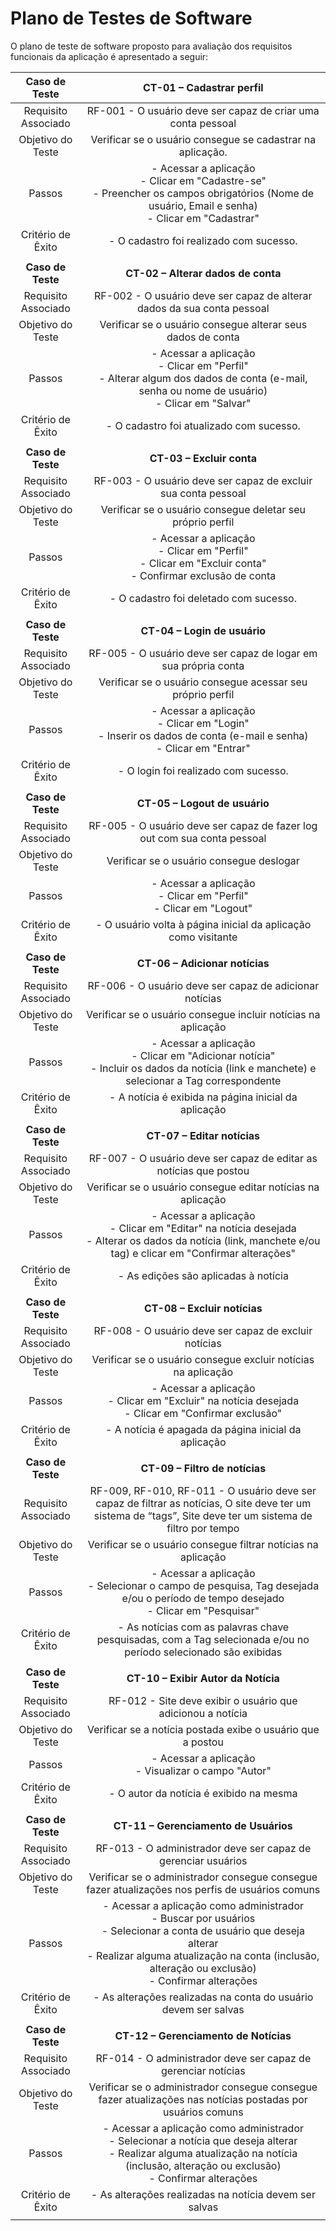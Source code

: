 # Plano de Testes de Software

O plano de teste de software proposto para avaliação dos requisitos funcionais da aplicação é apresentado a seguir:

| **Caso de Teste** 	| **CT-01 – Cadastrar perfil** 	|
|:---:	|:---:	|
|	Requisito Associado 	| RF-001 - O usuário deve ser capaz de criar uma conta pessoal
| Objetivo do Teste 	| Verificar se o usuário consegue se cadastrar na aplicação. |
| Passos 	| - Acessar a aplicação <br> - Clicar em "Cadastre-se" <br> - Preencher os campos obrigatórios (Nome de usuário, Email e senha) <br> - Clicar em "Cadastrar" |
|Critério de Êxito | - O cadastro foi realizado com sucesso. |
|  	|  	|
| **Caso de Teste** 	| **CT-02 – Alterar dados de conta** 	|
|	Requisito Associado 	| RF-002 - O usuário deve ser capaz de alterar dados da sua conta pessoal	
| Objetivo do Teste 	| Verificar se o usuário consegue alterar seus dados de conta |
| Passos 	| - Acessar a aplicação <br> - Clicar em "Perfil" <br> - Alterar algum dos dados de conta (e-mail, senha ou nome de usuário) <br> - Clicar em "Salvar" |
|Critério de Êxito | - O cadastro foi atualizado com sucesso. |
|  	|  	|
| **Caso de Teste** 	| **CT-03 – Excluir conta** 	|
|	Requisito Associado 	| RF-003 - O usuário deve ser capaz de excluir sua conta pessoal	
| Objetivo do Teste 	| Verificar se o usuário consegue deletar seu próprio perfil |
| Passos 	| - Acessar a aplicação <br> - Clicar em "Perfil" <br> - Clicar em "Excluir conta" <br> - Confirmar exclusão de conta |
|Critério de Êxito | - O cadastro foi deletado com sucesso. |
|  	|  	|
| **Caso de Teste** 	| **CT-04 – Login de usuário** 	|
|	Requisito Associado 	| RF-005 - O usuário deve ser capaz de logar em sua própria conta	
| Objetivo do Teste 	| Verificar se o usuário consegue acessar seu próprio perfil |
| Passos 	| - Acessar a aplicação <br> - Clicar em "Login" <br> - Inserir os dados de conta (e-mail e senha) <br> - Clicar em "Entrar" |
|Critério de Êxito | - O login foi realizado com sucesso. |
|  	|  	|
| **Caso de Teste** 	| **CT-05 – Logout de usuário** 	|
|	Requisito Associado 	| RF-005 - O usuário deve ser capaz de fazer log out com sua conta pessoal		
| Objetivo do Teste 	| Verificar se o usuário consegue deslogar |
| Passos 	| - Acessar a aplicação <br> - Clicar em "Perfil" <br> - Clicar em "Logout" |
|Critério de Êxito | - O usuário volta à página inicial da aplicação como visitante |
|  	|  	|
| **Caso de Teste** 	| **CT-06 – Adicionar notícias** 	|
|	Requisito Associado 	| RF-006 - O usuário deve ser capaz de adicionar notícias		
| Objetivo do Teste 	| Verificar se o usuário consegue incluir notícias na aplicação |
| Passos 	| - Acessar a aplicação <br> - Clicar em "Adicionar notícia" <br> - Incluir os dados da notícia (link e manchete) e selecionar a Tag correspondente |
|Critério de Êxito | - A notícia é exibida na página inicial da aplicação |
|  	|  	|
| **Caso de Teste** 	| **CT-07 – Editar notícias** 	|
|	Requisito Associado 	| RF-007 - O usuário deve ser capaz de editar as notícias que postou		
| Objetivo do Teste 	| Verificar se o usuário consegue editar notícias na aplicação |
| Passos 	| - Acessar a aplicação <br> - Clicar em "Editar" na notícia desejada <br> - Alterar os dados da notícia (link, manchete e/ou tag) e clicar em "Confirmar alterações" |
|Critério de Êxito | - As edições são aplicadas à notícia |
|  	|  	|
| **Caso de Teste** 	| **CT-08 – Excluir notícias** 	|
|	Requisito Associado 	| RF-008 - O usuário deve ser capaz de excluir notícias		
| Objetivo do Teste 	| Verificar se o usuário consegue excluir notícias na aplicação |
| Passos 	| - Acessar a aplicação <br> - Clicar em "Excluir" na notícia desejada <br> - Clicar em "Confirmar exclusão" |
|Critério de Êxito | - A notícia é apagada da página inicial da aplicação |
|  	|  	|
| **Caso de Teste** 	| **CT-09 – Filtro de notícias** 	|
|	Requisito Associado 	| RF-009, RF-010, RF-011 - O usuário deve ser capaz de filtrar as notícias, O site deve ter um sistema de “tags”, Site deve ter um sistema de filtro por tempo					
| Objetivo do Teste 	| Verificar se o usuário consegue filtrar notícias na aplicação |
| Passos 	| - Acessar a aplicação <br> - Selecionar o campo de pesquisa, Tag desejada e/ou o período de tempo desejado <br> - Clicar em "Pesquisar" |
|Critério de Êxito | - As notícias com as palavras chave pesquisadas, com a Tag selecionada e/ou no período selecionado são exibidas |
|  	|  	|
| **Caso de Teste** 	| **CT-10 – Exibir Autor da Notícia** 	|
|	Requisito Associado 	| RF-012 - Site deve exibir o usuário que adicionou a notícia					
| Objetivo do Teste 	| Verificar se a notícia postada exibe o usuário que a postou |
| Passos 	| - Acessar a aplicação <br> - Visualizar o campo "Autor" |
|Critério de Êxito | - O autor da notícia é exibido na mesma |
|  	|  	|
| **Caso de Teste** 	| **CT-11 – Gerenciamento de Usuários** 	|
|	Requisito Associado 	| RF-013 - O administrador deve ser capaz de gerenciar usuários					
| Objetivo do Teste 	| Verificar se o administrador consegue consegue fazer atualizações nos perfis de usuários comuns |
| Passos 	| - Acessar a aplicação como administrador <br> - Buscar por usuários <br> - Selecionar a conta de usuário que deseja alterar <br> - Realizar alguma atualização na conta (inclusão, alteração ou exclusão) <br> - Confirmar alterações |
|Critério de Êxito | - As alterações realizadas na conta do usuário devem ser salvas |
|  	|  	|
| **Caso de Teste** 	| **CT-12 – Gerenciamento de Notícias** 	|
|	Requisito Associado 	| RF-014 - O administrador deve ser capaz de gerenciar notícias					
| Objetivo do Teste 	| Verificar se o administrador consegue consegue fazer atualizações nas notícias postadas por usuários comuns |
| Passos 	| - Acessar a aplicação como administrador <br> - Selecionar a notícia que deseja alterar <br> - Realizar alguma atualização na notícia (inclusão, alteração ou exclusão) <br> - Confirmar alterações |
|Critério de Êxito | - As alterações realizadas na notícia devem ser salvas |
|  	|  	|

